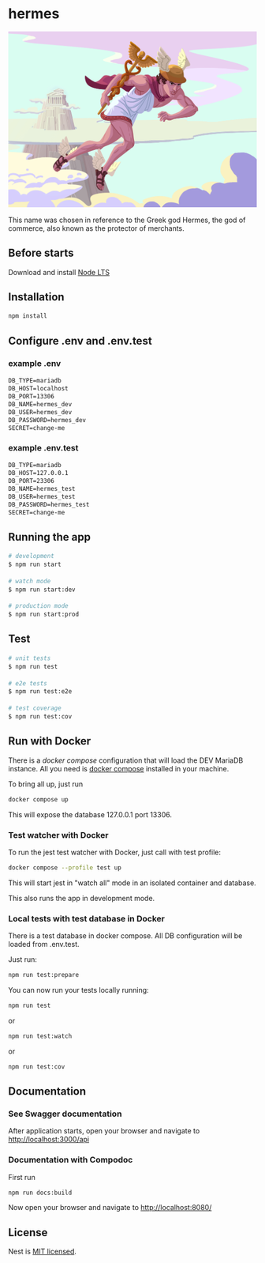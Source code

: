 # hermes

![hermes](doc/hermes.jpg)

This name was chosen in reference to the Greek god Hermes, the god of commerce, also known as the protector of merchants.

## Before starts

Download and install [Node LTS](https://nodejs.org/en/download/)

## Installation

```bash
npm install
```

## Configure .env  and .env.test

### example .env

``` .env
DB_TYPE=mariadb
DB_HOST=localhost
DB_PORT=13306
DB_NAME=hermes_dev
DB_USER=hermes_dev
DB_PASSWORD=hermes_dev
SECRET=change-me
```

### example .env.test

``` .env.test
DB_TYPE=mariadb
DB_HOST=127.0.0.1
DB_PORT=23306
DB_NAME=hermes_test
DB_USER=hermes_test
DB_PASSWORD=hermes_test
SECRET=change-me
```

## Running the app

```bash
# development
$ npm run start

# watch mode
$ npm run start:dev

# production mode
$ npm run start:prod
```

## Test

```bash
# unit tests
$ npm run test

# e2e tests
$ npm run test:e2e

# test coverage
$ npm run test:cov
```

## Run with Docker

There is a *docker compose* configuration that will load the DEV MariaDB
instance. All you need is [docker compose](https://docs.docker.com/compose/)
installed in your machine.

To bring all up, just run

```bash
docker compose up
```

This will expose the database 127.0.0.1 port 13306.

### Test watcher with Docker

To run the jest test watcher with Docker, just call with test profile:

```bash
docker compose --profile test up
```

This will start jest in "watch all" mode in an isolated container and database.

This also runs the app in development mode.

### Local tests with test database in Docker

There is a test database in docker compose. All DB configuration will be loaded from .env.test.

Just run:

```bash
npm run test:prepare
```

You can now run your tests locally running:

```bash
npm run test
```

or

```bash
npm run test:watch
```

or

```bash
npm run test:cov
```

## Documentation

### See Swagger documentation

After application starts, open your browser and navigate to <http://localhost:3000/api>

### Documentation with Compodoc

First run

```bash
npm run docs:build
```

Now open your browser and navigate to <http://localhost:8080/>

## License

Nest is [MIT licensed](LICENSE).
